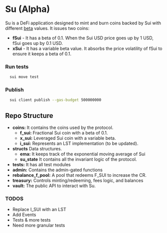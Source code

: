 # Su (Alpha)

Su is a DeFi application designed to mint and burn coins backed by Sui with different [beta](<https://www.wikiwand.com/en/Greeks_(finance)>) values. It issues two coins:

- **fSui** - It has a beta of 0.1. When the Sui USD price goes up by 1 USD, fSui goes up by 0.1 USD.
- **xSui** - It has a variable beta value. It absorbs the price volatility of fSui to ensure it keeps a beta of 0.1.

### Run tests

```bash
  sui move test
```

### Publish

```bash
  sui client publish --gas-budget 500000000
```

## Repo Structure

- **coins:** It contains the coins used by the protocol.
  - **f_sui:** Fractional Sui coin with a beta of 0.1.
  - **x_sui:** Leveraged Sui coin with a variable beta.
  - **i_sui:** Represents an LST implementation (to be updated).
- **structs** Data structures.
  - **ema:** It keeps track of the exponential moving average of Sui
  - **su_state** It contains all the invariant logic of the protocol.
- **tests:** It has all test modules
- **admin:** Contains the admin-gated functions
- **rebalance_f_pool:** A pool that redeems F_SUI to increase the CR.
- **treasury:** Controls minting/redeeming, fees logic, and balances
- **vault:** The public API to interact with Su.

### TODOS

- Replace I_SUI with an LST
- Add Events
- Tests & more tests
- Need more granular tests
